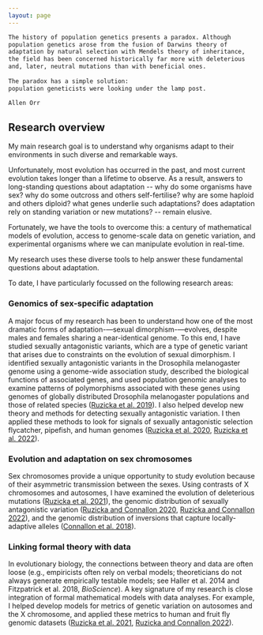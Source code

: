 ```yaml
---
layout: page
---
```


```bash
The history of population genetics presents a paradox. Although 
population genetics arose from the fusion of Darwins theory of 
adaptation by natural selection with Mendels theory of inheritance, 
the field has been concerned historically far more with deleterious 
and, later, neutral mutations than with beneficial ones.
 
The paradox has a simple solution: 
population geneticists were looking under the lamp post. 

Allen Orr
```

## Research overview

My main research goal is to understand why organisms adapt to their environments in such diverse and remarkable ways.

Unfortunately, most evolution has occurred in the past, and most current evolution takes longer than a lifetime to observe. As a result, answers to long-standing questions about adaptation -- why do some organisms have sex? why do some outcross and others self-fertilise? why are some haploid and others diploid? what genes underlie such adaptations? does adaptation rely on standing variation or new mutations? -- remain elusive. 

Fortunately, we have the tools to overcome this: a century of mathematical models of evolution, access to genome-scale data on genetic variation, and experimental organisms where we can manipulate evolution in real-time. 

My research uses these diverse tools to help answer these fundamental questions about adaptation.

To date, I have particularly focussed on the following research areas: 

### Genomics of sex-specific adaptation
A major focus of my research has been to understand how one of the most dramatic forms of adaptation-—sexual dimorphism-—evolves, despite males and females sharing a near-identical genome. To this end, I have studied sexually antagonistic variants, which are a type of genetic variant that arises due to constraints on the evolution of sexual dimorphism. I identified sexually antagonistic variants in the Drosophila melanogaster genome using a genome-wide association study, described the biological functions of associated genes, and used population genomic analyses to examine patterns of polymorphisms associated with these genes using genomes of globally distributed Drosophila melanogaster populations and those of related species ([Ruzicka et al. 2019](/assets/Ruzickaetal2019PlosBiol.pdf)). 
I also helped develop new theory and methods for detecting sexually antagonistic variation. I then applied these methods to look for signals of sexually antagonistic selection flycatcher, pipefish, and human genomes ([Ruzicka et al. 2020](/assets/Ruzickaetal2020EvolLett.pdf), [Ruzicka et al. 2022](/assets/RuzickaandConnallon2022ProcB.pdf)). 

### Evolution and adaptation on sex chromosomes
Sex chromosomes provide a unique opportunity to study evolution because of their asymmetric transmission between the sexes. Using contrasts of X chromosomes and autosomes, I have examined the evolution of deleterious mutations ([Ruzicka et al. 2021](/assets/Ruzickaetal2021Genetics.pdf)), the genomic distribution of sexually antagonistic variation ([Ruzicka and Connallon 2020](/assets/RuzickaandConnallon2020ProcB.pdf), [Ruzicka and Connallon 2022](/assets/RuzickaandConnallon2022ProcB.pdf)), and the genomic distribution of inversions that capture locally-adaptive alleles ([Connallon et al. 2018](/assets/Connallonetal2018PhilTrans.pdf)).

### Linking formal theory with data
In evolutionary biology, the connections between theory and data are often loose (e.g., empiricists often rely on verbal models; theoreticians do not always generate empirically testable models; see Haller et al. 2014 and Fitzpatrick et al. 2018, *BioScience*). A key signature of my research is close integration of formal mathematical models with data analyses. For example, I helped develop models for metrics of genetic variation on autosomes and the X chromosome, and applied these metrics to human and fruit fly genomic datasets ([Ruzicka et al. 2021](/assets/Ruzickaetal2021Genetics.pdf), [Ruzicka and Connallon 2022](/assets/RuzickaandConnallon2020ProcB.pdf)). 



